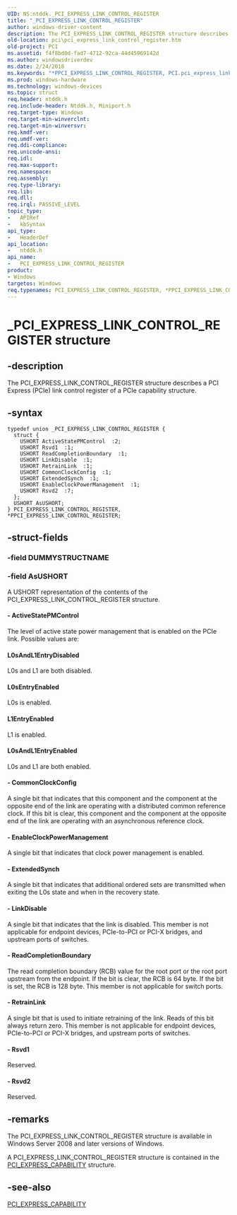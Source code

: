 ```yaml
---
UID: NS:ntddk._PCI_EXPRESS_LINK_CONTROL_REGISTER
title: "_PCI_EXPRESS_LINK_CONTROL_REGISTER"
author: windows-driver-content
description: The PCI_EXPRESS_LINK_CONTROL_REGISTER structure describes a PCI Express (PCIe) link control register of a PCIe capability structure.
old-location: pci\pci_express_link_control_register.htm
old-project: PCI
ms.assetid: f4f8bd0d-fad7-4712-92ca-44d45969142d
ms.author: windowsdriverdev
ms.date: 2/24/2018
ms.keywords: "*PPCI_EXPRESS_LINK_CONTROL_REGISTER, PCI.pci_express_link_control_register, PCI_EXPRESS_LINK_CONTROL_REGISTER, PCI_EXPRESS_LINK_CONTROL_REGISTER union [Buses], PPCI_EXPRESS_LINK_CONTROL_REGISTER, PPCI_EXPRESS_LINK_CONTROL_REGISTER union pointer [Buses], _PCI_EXPRESS_LINK_CONTROL_REGISTER, ntddk/PCI_EXPRESS_LINK_CONTROL_REGISTER, ntddk/PPCI_EXPRESS_LINK_CONTROL_REGISTER, pci_struct_0fc5be0f-aae8-4d59-a569-030eb593e927.xml"
ms.prod: windows-hardware
ms.technology: windows-devices
ms.topic: struct
req.header: ntddk.h
req.include-header: Ntddk.h, Miniport.h
req.target-type: Windows
req.target-min-winverclnt: 
req.target-min-winversvr: 
req.kmdf-ver: 
req.umdf-ver: 
req.ddi-compliance: 
req.unicode-ansi: 
req.idl: 
req.max-support: 
req.namespace: 
req.assembly: 
req.type-library: 
req.lib: 
req.dll: 
req.irql: PASSIVE_LEVEL
topic_type:
-	APIRef
-	kbSyntax
api_type:
-	HeaderDef
api_location:
-	ntddk.h
api_name:
-	PCI_EXPRESS_LINK_CONTROL_REGISTER
product:
- Windows
targetos: Windows
req.typenames: PCI_EXPRESS_LINK_CONTROL_REGISTER, *PPCI_EXPRESS_LINK_CONTROL_REGISTER
---
```


# _PCI_EXPRESS_LINK_CONTROL_REGISTER structure


## -description


The PCI_EXPRESS_LINK_CONTROL_REGISTER structure describes a PCI Express (PCIe) link control register of a PCIe capability structure.


## -syntax


````
typedef union _PCI_EXPRESS_LINK_CONTROL_REGISTER {
  struct {
    USHORT ActiveStatePMControl  :2;
    USHORT Rsvd1  :1;
    USHORT ReadCompletionBoundary  :1;
    USHORT LinkDisable  :1;
    USHORT RetrainLink  :1;
    USHORT CommonClockConfig  :1;
    USHORT ExtendedSynch  :1;
    USHORT EnableClockPowerManagement  :1;
    USHORT Rsvd2  :7;
  };
  USHORT AsUSHORT;
} PCI_EXPRESS_LINK_CONTROL_REGISTER, *PPCI_EXPRESS_LINK_CONTROL_REGISTER;
````


## -struct-fields




### -field DUMMYSTRUCTNAME

 


### -field AsUSHORT

A USHORT representation of the contents of the PCI_EXPRESS_LINK_CONTROL_REGISTER structure.


#### - ActiveStatePMControl

The level of active state power management that is enabled on the PCIe link. Possible values are:





#### L0sAndL1EntryDisabled

L0s and L1 are both disabled.



#### L0sEntryEnabled

L0s is enabled.



#### L1EntryEnabled

L1 is enabled.



#### L0sAndL1EntryEnabled

L0s and L1 are both enabled.


#### - CommonClockConfig

A single bit that indicates that this component and the component at the opposite end of the link are operating with a distributed common reference clock. If this bit is clear, this component and the component at the opposite end of the link are operating with an asynchronous reference clock.


#### - EnableClockPowerManagement

A single bit that indicates that clock power management is enabled.


#### - ExtendedSynch

A single bit that indicates that additional ordered sets are transmitted when exiting the L0s state and when in the recovery state.


#### - LinkDisable

A single bit that indicates that the link is disabled. This member is not applicable for endpoint devices, PCIe-to-PCI or PCI-X bridges, and upstream ports of switches.


#### - ReadCompletionBoundary

The read completion boundary (RCB) value for the root port or the root port upstream from the endpoint. If the bit is clear, the RCB is 64 byte. If the bit is set, the RCB is 128 byte. This member is not applicable for switch ports.


#### - RetrainLink

A single bit that is used to initiate retraining of the link. Reads of this bit always return zero. This member is not applicable for endpoint devices, PCIe-to-PCI or PCI-X bridges, and upstream ports of switches.


#### - Rsvd1

Reserved.


#### - Rsvd2

Reserved.


## -remarks



The PCI_EXPRESS_LINK_CONTROL_REGISTER structure is available in Windows Server 2008 and later versions of Windows.

A PCI_EXPRESS_LINK_CONTROL_REGISTER structure is contained in the <a href="https://msdn.microsoft.com/library/windows/hardware/ff537460">PCI_EXPRESS_CAPABILITY</a> structure.




## -see-also

<a href="https://msdn.microsoft.com/library/windows/hardware/ff537460">PCI_EXPRESS_CAPABILITY</a>



 

 


